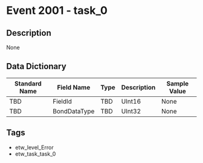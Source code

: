 # Event 2001 - task_0

## Description
None

## Data Dictionary
|Standard Name|Field Name|Type|Description|Sample Value|
|---|---|---|---|---|
|TBD|FieldId|TBD|UInt16|None|None|
|TBD|BondDataType|TBD|UInt32|None|None|

## Tags
* etw_level_Error
* etw_task_task_0